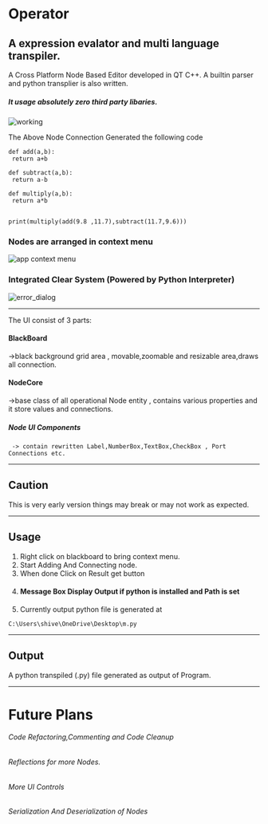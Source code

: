 # Operator 
## A expression evalator and multi language transpiler.

A  Cross Platform Node Based Editor developed in QT C++.
A builtin parser and python transplier is also written.
##### It usage absolutely zero third party libaries.

![working](https://user-images.githubusercontent.com/45932883/58257493-a515ad00-7d8e-11e9-93a4-959b0749083c.PNG)

The Above Node Connection Generated the following code
```
def add(a,b):
 return a+b

def subtract(a,b):
 return a-b

def multiply(a,b):
 return a*b


print(multiply(add(9.8 ,11.7),subtract(11.7,9.6)))

```
### Nodes are arranged in context menu
![app context menu](https://user-images.githubusercontent.com/45932883/58385328-61c87200-800c-11e9-8737-96bbcefdd2a1.PNG)


### Integrated Clear System (Powered by Python Interpreter)

![error_dialog](https://user-images.githubusercontent.com/45932883/58385355-cdaada80-800c-11e9-934b-e0b7b3d844f8.PNG)

---

The UI consist of 3 parts:
#### BlackBoard 
  ->black background grid area , movable,zoomable and resizable area,draws all connection.
#### NodeCore 
  ->base class of all operational Node entity , contains various properties and it store values and  connections.
##### Node UI Components 
     -> contain rewritten Label,NumberBox,TextBox,CheckBox , Port Connections etc.
   
---
## Caution
This is very early version things may break or may not work as expected.

---
## Usage
1. Right click on blackboard to bring context menu.
2. Start Adding And Connecting node.
3. When done Click on Result get button
4. #### Message Box Display Output if python is installed and Path is set
5. Currently output python file is generated at  
```
C:\Users\shive\OneDrive\Desktop\m.py 
```

 ---  
     
## Output 
A python transpiled (.py) file generated as output of Program.

---

# Future Plans
######  Code Refactoring,Commenting and Code Cleanup
###### Reflections for more Nodes.
###### More UI Controls
###### Serialization And Deserialization of Nodes

